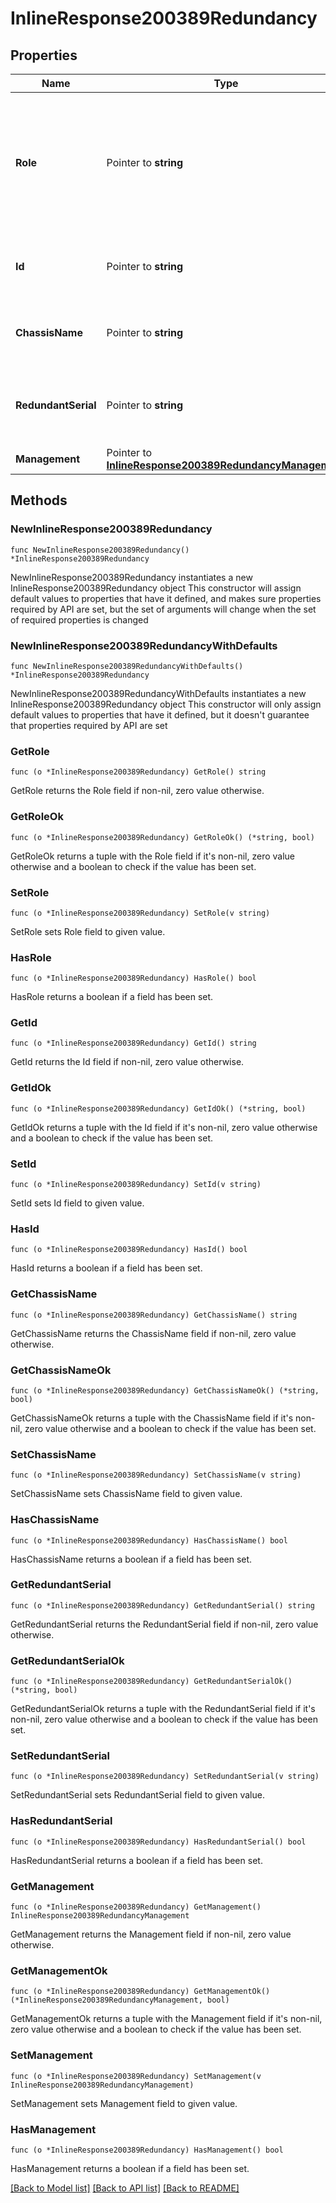 # InlineResponse200389Redundancy

## Properties

Name | Type | Description | Notes
------------ | ------------- | ------------- | -------------
**Role** | Pointer to **string** | Wireless LAN controller role(Active, Active recovery, Standby hot, Standby recovery and Offline) | [optional] 
**Id** | Pointer to **string** | Wireless LAN controller redundancy ID | [optional] 
**ChassisName** | Pointer to **string** | Wireless LAN controller chassis name | [optional] 
**RedundantSerial** | Pointer to **string** | Wireless LAN controller redundant device serial | [optional] 
**Management** | Pointer to [**InlineResponse200389RedundancyManagement**](InlineResponse200389RedundancyManagement.md) |  | [optional] 

## Methods

### NewInlineResponse200389Redundancy

`func NewInlineResponse200389Redundancy() *InlineResponse200389Redundancy`

NewInlineResponse200389Redundancy instantiates a new InlineResponse200389Redundancy object
This constructor will assign default values to properties that have it defined,
and makes sure properties required by API are set, but the set of arguments
will change when the set of required properties is changed

### NewInlineResponse200389RedundancyWithDefaults

`func NewInlineResponse200389RedundancyWithDefaults() *InlineResponse200389Redundancy`

NewInlineResponse200389RedundancyWithDefaults instantiates a new InlineResponse200389Redundancy object
This constructor will only assign default values to properties that have it defined,
but it doesn't guarantee that properties required by API are set

### GetRole

`func (o *InlineResponse200389Redundancy) GetRole() string`

GetRole returns the Role field if non-nil, zero value otherwise.

### GetRoleOk

`func (o *InlineResponse200389Redundancy) GetRoleOk() (*string, bool)`

GetRoleOk returns a tuple with the Role field if it's non-nil, zero value otherwise
and a boolean to check if the value has been set.

### SetRole

`func (o *InlineResponse200389Redundancy) SetRole(v string)`

SetRole sets Role field to given value.

### HasRole

`func (o *InlineResponse200389Redundancy) HasRole() bool`

HasRole returns a boolean if a field has been set.

### GetId

`func (o *InlineResponse200389Redundancy) GetId() string`

GetId returns the Id field if non-nil, zero value otherwise.

### GetIdOk

`func (o *InlineResponse200389Redundancy) GetIdOk() (*string, bool)`

GetIdOk returns a tuple with the Id field if it's non-nil, zero value otherwise
and a boolean to check if the value has been set.

### SetId

`func (o *InlineResponse200389Redundancy) SetId(v string)`

SetId sets Id field to given value.

### HasId

`func (o *InlineResponse200389Redundancy) HasId() bool`

HasId returns a boolean if a field has been set.

### GetChassisName

`func (o *InlineResponse200389Redundancy) GetChassisName() string`

GetChassisName returns the ChassisName field if non-nil, zero value otherwise.

### GetChassisNameOk

`func (o *InlineResponse200389Redundancy) GetChassisNameOk() (*string, bool)`

GetChassisNameOk returns a tuple with the ChassisName field if it's non-nil, zero value otherwise
and a boolean to check if the value has been set.

### SetChassisName

`func (o *InlineResponse200389Redundancy) SetChassisName(v string)`

SetChassisName sets ChassisName field to given value.

### HasChassisName

`func (o *InlineResponse200389Redundancy) HasChassisName() bool`

HasChassisName returns a boolean if a field has been set.

### GetRedundantSerial

`func (o *InlineResponse200389Redundancy) GetRedundantSerial() string`

GetRedundantSerial returns the RedundantSerial field if non-nil, zero value otherwise.

### GetRedundantSerialOk

`func (o *InlineResponse200389Redundancy) GetRedundantSerialOk() (*string, bool)`

GetRedundantSerialOk returns a tuple with the RedundantSerial field if it's non-nil, zero value otherwise
and a boolean to check if the value has been set.

### SetRedundantSerial

`func (o *InlineResponse200389Redundancy) SetRedundantSerial(v string)`

SetRedundantSerial sets RedundantSerial field to given value.

### HasRedundantSerial

`func (o *InlineResponse200389Redundancy) HasRedundantSerial() bool`

HasRedundantSerial returns a boolean if a field has been set.

### GetManagement

`func (o *InlineResponse200389Redundancy) GetManagement() InlineResponse200389RedundancyManagement`

GetManagement returns the Management field if non-nil, zero value otherwise.

### GetManagementOk

`func (o *InlineResponse200389Redundancy) GetManagementOk() (*InlineResponse200389RedundancyManagement, bool)`

GetManagementOk returns a tuple with the Management field if it's non-nil, zero value otherwise
and a boolean to check if the value has been set.

### SetManagement

`func (o *InlineResponse200389Redundancy) SetManagement(v InlineResponse200389RedundancyManagement)`

SetManagement sets Management field to given value.

### HasManagement

`func (o *InlineResponse200389Redundancy) HasManagement() bool`

HasManagement returns a boolean if a field has been set.


[[Back to Model list]](../README.md#documentation-for-models) [[Back to API list]](../README.md#documentation-for-api-endpoints) [[Back to README]](../README.md)


